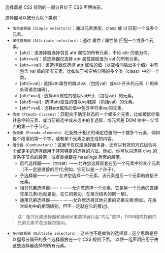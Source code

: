 选择器是 CSS 规则的一部分且位于 CSS 声明块前。

选择器可以被分为以下类别：
- `简单选择器（Simple selectors）`：通过元素类型、class 或 id 匹配一个或多个元素。
- `属性选择器（Attribute selectors）`：通过 属性 / 属性值 匹配一个或多个元素。
	- [attr]：该选择器选择包含 attr 属性的所有元素，不论 attr 的值为何。
	- [attr=val]：该选择器仅选择 attr 属性被赋值为 val 的所有元素。
	- [attr~=val]：该选择器仅选择 attr 属性的值（以空格间隔出多个值）中有包含 val 值的所有元素，比如位于被空格分隔的多个类（class）中的一个类。
	- [attr|=val] : 选择attr属性的值以val（包括val）或val-开头的元素（-用来处理语言编码）。
	- [attr^=val] : 选择attr属性的值以val开头（包括val）的元素。
	- [attr$=val] : 选择attr属性的值以val结尾（包括val）的元素。
	- [attr*=val] : 选择attr属性的值中包含字符串val的元素。
- `伪类（Pseudo-classes）`：匹配处于确定状态的一个或多个元素，比如被鼠标指针悬停的元素，或当前被选中或未选中的复选框，或元素是 DOM 树中一父节点的第一个子节点。
- `伪元素（Pseudo-elements）`:匹配处于相关的确定位置的一个或多个元素，例如每个段落的第一个字，或者某个元素之前生成的内容。
- `组合器（Combinators）`：这里不仅仅是选择器本身，还有以有效的方式组合两个或更多的选择器用于非常特定的选择的方法。例如，你可以只选择 divs 的直系子节点的段落，或者直接跟在 headings 后面的段落。
	- 后代选择器——（`空格键`）——允许您选择嵌套在另一个元素中的某个元素（不一定是直接的后代;例如，它可以是一个孙子）。
	- 子选择器—— `>` ——允许您选择一个元素，该元素是另一个元素的直接子元素。
	- 相邻兄弟选择器—— `+` ——允许您选择一个元素，它是另一个元素的直接兄弟元素(也就是说，在它的旁边，在层次结构的同一层)。
	- 通用兄弟选择器—— `~` — —允许您选择其他元素的兄弟元素(例如，在层次结构中的相同级别，但不一定就在它的旁边)。

> 注：相邻兄弟选择器和通用兄弟选择器只会“向后”选择，DOM结构靠前的兄弟元素不在选择范围内。
- `多用选择器（Multiple selectors）`：这些也不是单独的选择器；这个思路是将以逗号分隔开的多个选择器放在一个 CSS 规则下面， 以将一组声明应用于由这些选择器选择的所有元素。